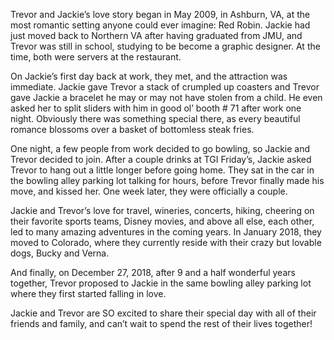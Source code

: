 Trevor and Jackie’s love story began in May 2009, in Ashburn, VA, at the most romantic setting anyone could ever imagine: Red Robin. Jackie had just moved back to Northern VA after having graduated from JMU, and Trevor was still in school, studying to be become a graphic designer. At the time, both were servers at the restaurant. 

On Jackie’s first day back at work, they met, and the attraction was immediate. Jackie gave Trevor a stack of crumpled up coasters and Trevor gave Jackie a bracelet he may or may not have stolen from a child. He even asked her to split sliders with him in good ol’ booth # 71 after work one night. Obviously there was something special there, as every beautiful romance blossoms over a basket of bottomless steak fries. 

One night, a few people from work decided to go bowling, so Jackie and Trevor decided to join. After a couple drinks at TGI Friday’s, Jackie asked Trevor to hang out a little longer before going home. They sat in the car in the bowling alley parking lot talking for hours, before Trevor finally made his move, and kissed her. One week later, they were officially a couple.

Jackie and Trevor’s love for travel, wineries, concerts, hiking, cheering on their favorite sports teams, Disney movies, and above all else, each other, led to many amazing adventures in the coming years. In January 2018, they moved to Colorado, where they currently reside with their crazy but lovable dogs, Bucky and Verna. 

And finally, on December 27, 2018, after 9 and a half wonderful years together, Trevor proposed to Jackie in the same bowling alley parking lot where they first started falling in love. 

Jackie and Trevor are SO excited to share their special day with all of their friends and family, and can’t wait to spend the rest of their lives together!